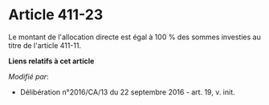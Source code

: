 # Article 411-23

Le montant de l'allocation directe est égal à 100 % des sommes investies au titre de l'article 411-11.

**Liens relatifs à cet article**

_Modifié par_:

  - Délibération n°2016/CA/13 du 22 septembre 2016 - art. 19, v. init.
